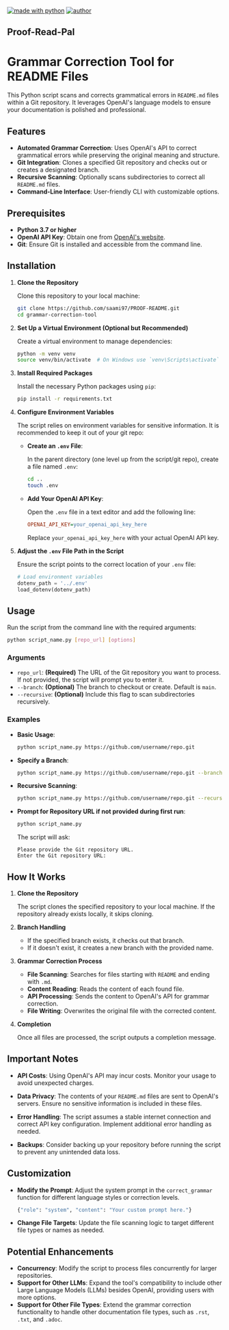 [![made with python](https://img.shields.io/badge/made%20in-python-red)](https://img.shields.io/badge/made%20in-python-red)
[![author](https://img.shields.io/badge/author-saami97-green)](https://img.shields.io/badge/author-saami97-green)

## Proof-Read-Pal

# Grammar Correction Tool for README Files

This Python script scans and corrects grammatical errors in `README.md` files within a Git repository. It leverages OpenAI's language models to ensure your documentation is polished and professional.

## Features

- **Automated Grammar Correction**: Uses OpenAI's API to correct grammatical errors while preserving the original meaning and structure.
- **Git Integration**: Clones a specified Git repository and checks out or creates a designated branch.
- **Recursive Scanning**: Optionally scans subdirectories to correct all `README.md` files.
- **Command-Line Interface**: User-friendly CLI with customizable options.

## Prerequisites

- **Python 3.7 or higher**
- **OpenAI API Key**: Obtain one from [OpenAI's website](https://openai.com/api/).
- **Git**: Ensure Git is installed and accessible from the command line.

## Installation

1. **Clone the Repository**

   Clone this repository to your local machine:

   ```bash
   git clone https://github.com/saami97/PROOF-README.git
   cd grammar-correction-tool
   ```

2. **Set Up a Virtual Environment (Optional but Recommended)**

   Create a virtual environment to manage dependencies:

   ```bash
   python -m venv venv
   source venv/bin/activate  # On Windows use `venv\Scripts\activate`
   ```

3. **Install Required Packages**

   Install the necessary Python packages using `pip`:

   ```bash
   pip install -r requirements.txt
   ```

4. **Configure Environment Variables**

   The script relies on environment variables for sensitive information. It is recommended to keep it out of your git repo:

   - **Create an `.env` File**:

     In the parent directory (one level up from the script/git repo), create a file named `.env`:

     ```bash
     cd ..
     touch .env
     ```

   - **Add Your OpenAI API Key**:

     Open the `.env` file in a text editor and add the following line:

     ```ini
     OPENAI_API_KEY=your_openai_api_key_here
     ```

     Replace `your_openai_api_key_here` with your actual OpenAI API key.

5. **Adjust the `.env` File Path in the Script**

   Ensure the script points to the correct location of your `.env` file:

   ```python
   # Load environment variables
   dotenv_path = '../.env'
   load_dotenv(dotenv_path)
   ```

## Usage

Run the script from the command line with the required arguments:

```bash
python script_name.py [repo_url] [options]
```

### Arguments

- `repo_url`: **(Required)** The URL of the Git repository you want to process. If not provided, the script will prompt you to enter it.
- `--branch`: **(Optional)** The branch to checkout or create. Default is `main`.
- `--recursive`: **(Optional)** Include this flag to scan subdirectories recursively.

### Examples

- **Basic Usage**:

  ```bash
  python script_name.py https://github.com/username/repo.git
  ```

- **Specify a Branch**:

  ```bash
  python script_name.py https://github.com/username/repo.git --branch develop
  ```

- **Recursive Scanning**:

  ```bash
  python script_name.py https://github.com/username/repo.git --recursive
  ```

- **Prompt for Repository URL if not provided during first run**:

  ```bash
  python script_name.py
  ```

  The script will ask:

  ```
  Please provide the Git repository URL.
  Enter the Git repository URL:
  ```

## How It Works

1. **Clone the Repository**

   The script clones the specified repository to your local machine. If the repository already exists locally, it skips cloning.

2. **Branch Handling**

   - If the specified branch exists, it checks out that branch.
   - If it doesn't exist, it creates a new branch with the provided name.

3. **Grammar Correction Process**

   - **File Scanning**: Searches for files starting with `README` and ending with `.md`.
   - **Content Reading**: Reads the content of each found file.
   - **API Processing**: Sends the content to OpenAI's API for grammar correction.
   - **File Writing**: Overwrites the original file with the corrected content.

4. **Completion**

   Once all files are processed, the script outputs a completion message.

## Important Notes

- **API Costs**: Using OpenAI's API may incur costs. Monitor your usage to avoid unexpected charges.

- **Data Privacy**: The contents of your `README.md` files are sent to OpenAI's servers. Ensure no sensitive information is included in these files.

- **Error Handling**: The script assumes a stable internet connection and correct API key configuration. Implement additional error handling as needed.

- **Backups**: Consider backing up your repository before running the script to prevent any unintended data loss.

## Customization

- **Modify the Prompt**: Adjust the system prompt in the `correct_grammar` function for different language styles or correction levels.

  ```python
  {"role": "system", "content": "Your custom prompt here."}
  ```

- **Change File Targets**: Update the file scanning logic to target different file types or names as needed.

## Potential Enhancements


- **Concurrency**: Modify the script to process files concurrently for larger repositories.
- **Support for Other LLMs**: Expand the tool's compatibility to include other Large Language Models (LLMs) besides OpenAI, providing users with more options.
- **Support for Other File Types**: Extend the grammar correction functionality to handle other documentation file types, such as `.rst`, `.txt`, and `.adoc`.


